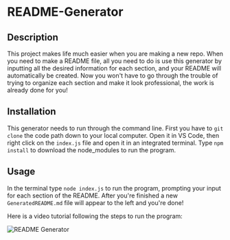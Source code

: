 # README-Generator

## Description

This project makes life much easier when you are making a new repo. When you need to make a README file, all you need to do is use this generator by inputting all the desired information for each section, and your README will automatically be created. Now you won't have to go through the trouble of trying to organize each section and make it look professional, the work is already done for you!

## Installation

This generator needs to run through the command line. First you have to `git clone` the code path down to your local computer. Open it in VS Code, then right click on the `index.js` file and open it in an integrated terminal. Type `npm install` to download the node_modules to run the program. 

## Usage

In the terminal type `node index.js` to run the program, prompting your input for each section of the README. After you're finished a new `GeneratedREADME.md` file will appear to the left and you're done!

Here is a video tutorial following the steps to run the program:

![README Generator](./gif/README%20Generator%20Tutorial.gif)